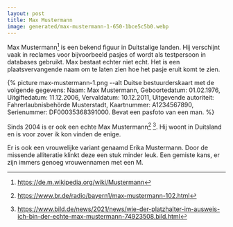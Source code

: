 ```yaml
---
layout: post
title: Max Mustermann
image: generated/max-mustermann-1-650-1bce5c5b0.webp
---
```


Max Mustermann[^1] is een bekend figuur in Duitstalige landen. Hij verschijnt vaak in reclames voor bijvoorbeeld pasjes of wordt als testpersoon in databases gebruikt. Max bestaat echter niet echt. Het is een plaatsvervangende naam om te laten zien hoe het pasje eruit komt te zien.

{% picture max-mustermann-1.png --alt Duitse bestuurderskaart met de volgende gegevens: Naam: Max Mustermann, Geboortedatum: 01.02.1976, Uitgiftedatum: 11.12.2006, Vervaldatum: 10.12.2011, Uitgevende autoriteit: Fahrerlaubnisbehörde Musterstadt, Kaartnummer: A1234567890, Serienummer: DF00035368391000. Bevat een pasfoto van een man. %}

Sinds 2004 is er ook een echte Max Mustermann[^2] [^3]. Hij woont in Duitsland en is voor zover ik kon vinden de enige.

Er is ook een vrouwelijke variant genaamd Erika Mustermann. Door de missende alliteratie klinkt deze een stuk minder leuk. Een gemiste kans, er zijn immers genoeg vrouwennamen met een M.

[^1]: <https://de.m.wikipedia.org/wiki/Mustermann>
[^2]: <https://www.br.de/radio/bayern1/max-mustermann-102.html>
[^3]: <https://www.bild.de/news/2021/news/wie-der-platzhalter-im-ausweis-ich-bin-der-echte-max-mustermann-74923508.bild.html>
